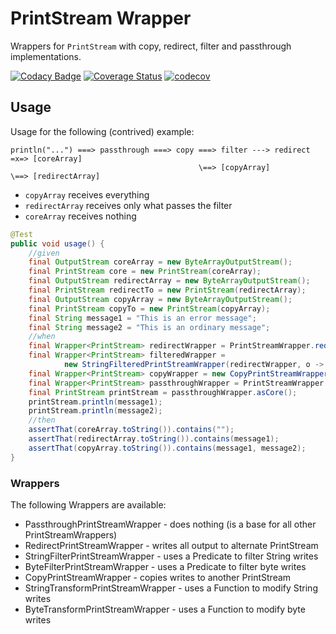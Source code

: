 # PrintStream Wrapper

Wrappers for `PrintStream` with copy, redirect, filter and passthrough implementations.

[![Codacy Badge](https://api.codacy.com/project/badge/Grade/573c34eda55e429aa261e02e30cbaa81)](https://www.codacy.com/app/kemitix/print-stream-wrapper?utm_source=github.com&amp;utm_medium=referral&amp;utm_content=kemitix/print-stream-wrapper&amp;utm_campaign=Badge_Grade)
[![Coverage Status](https://coveralls.io/repos/github/kemitix/print-stream-wrapper/badge.svg?branch=master)](https://coveralls.io/github/kemitix/print-stream-wrapper?branch=master)
[![codecov](https://codecov.io/gh/kemitix/print-stream-wrapper/branch/master/graph/badge.svg)](https://codecov.io/gh/kemitix/print-stream-wrapper)

## Usage

Usage for the following (contrived) example:
```
println("...") ===> passthrough ===> copy ===> filter ---> redirect =x=> [coreArray]
                                          \==> [copyArray]          \==> [redirectArray]
```

* `copyArray` receives everything
* `redirectArray` receives only what passes the filter
* `coreArray` receives nothing

```java
@Test
public void usage() {
    //given
    final OutputStream coreArray = new ByteArrayOutputStream();
    final PrintStream core = new PrintStream(coreArray);
    final OutputStream redirectArray = new ByteArrayOutputStream();
    final PrintStream redirectTo = new PrintStream(redirectArray);
    final OutputStream copyArray = new ByteArrayOutputStream();
    final PrintStream copyTo = new PrintStream(copyArray);
    final String message1 = "This is an error message";
    final String message2 = "This is an ordinary message";
    //when
    final Wrapper<PrintStream> redirectWrapper = PrintStreamWrapper.redirect(core, redirectTo);
    final Wrapper<PrintStream> filteredWrapper =
            new StringFilteredPrintStreamWrapper(redirectWrapper, o -> o.contains("error"));
    final Wrapper<PrintStream> copyWrapper = new CopyPrintStreamWrapper(filteredWrapper, copyTo);
    final Wrapper<PrintStream> passthroughWrapper = PrintStreamWrapper.passthrough(copyWrapper);
    final PrintStream printStream = passthroughWrapper.asCore();
    printStream.println(message1);
    printStream.println(message2);
    //then
    assertThat(coreArray.toString()).contains("");
    assertThat(redirectArray.toString()).contains(message1);
    assertThat(copyArray.toString()).contains(message1, message2);
}
```

### Wrappers

The following Wrappers are available:

* PassthroughPrintStreamWrapper - does nothing (is a base for all other PrintStreamWrappers)
* RedirectPrintStreamWrapper - writes all output to alternate PrintStream
* StringFilterPrintStreamWrapper - uses a Predicate to filter String writes
* ByteFilterPrintStreamWrapper - uses a Predicate to filter byte writes
* CopyPrintStreamWrapper - copies writes to another PrintStream
* StringTransformPrintStreamWrapper - uses a Function to modify String writes
* ByteTransformPrintStreamWrapper - uses a Function to modify byte writes
